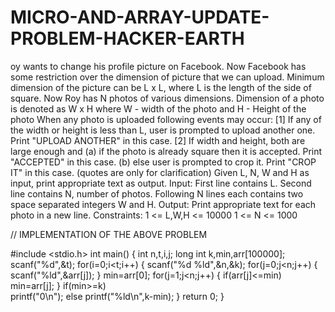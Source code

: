 # MICRO-AND-ARRAY-UPDATE-PROBLEM-HACKER-EARTH
oy wants to change his profile picture on Facebook. Now Facebook has some restriction over the dimension of picture that we can upload. Minimum dimension of the picture can be L x L, where L is the length of the side of square.  Now Roy has N photos of various dimensions. Dimension of a photo is denoted as W x H  where W - width of the photo and H - Height of the photo  When any photo is uploaded following events may occur:  [1] If any of the width or height is less than L, user is prompted to upload another one. Print "UPLOAD ANOTHER" in this case. [2] If width and height, both are large enough and  (a) if the photo is already square then it is accepted. Print "ACCEPTED" in this case. (b) else user is prompted to crop it. Print "CROP IT" in this case.  (quotes are only for clarification)  Given L, N, W and H as input, print appropriate text as output.  Input: First line contains L. Second line contains N, number of photos. Following N lines each contains two space separated integers W and H.  Output: Print appropriate text for each photo in a new line.  Constraints: 1 &lt;= L,W,H &lt;= 10000 1 &lt;= N &lt;= 1000

// IMPLEMENTATION OF THE ABOVE PROBLEM





































#include <stdio.h>
int main()
{
   int n,t,i,j;
   long int k,min,arr[100000];
   scanf("%d",&t);
    for(i=0;i<t;i++)
    {
            scanf("%d %ld",&n,&k);
                for(j=0;j<n;j++)
                    {
                        scanf("%ld",&arr[j]);
                    }
        min=arr[0];
        for(j=1;j<n;j++)
            {
                if(arr[j]<=min)
                    min=arr[j];
            }
      if(min>=k)         
        printf("0\n");
     else
        printf("%ld\n",k-min);
    } 
return 0;
}
